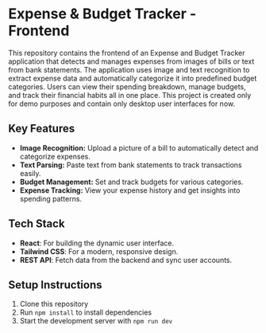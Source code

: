 # Expense & Budget Tracker - Frontend

This repository contains the frontend of an Expense and Budget Tracker application that detects and manages expenses from images of bills or text from bank statements. The application uses image and text recognition to extract expense data and automatically categorize it into predefined budget categories. Users can view their spending breakdown, manage budgets, and track their financial habits all in one place. This project is created only for demo purposes and contain only desktop user interfaces for now.

## Key Features

- **Image Recognition:** Upload a picture of a bill to automatically detect and categorize expenses.
- **Text Parsing:** Paste text from bank statements to track transactions easily.
- **Budget Management:** Set and track budgets for various categories.
- **Expense Tracking:** View your expense history and get insights into spending patterns.

## Tech Stack

- **React**: For building the dynamic user interface.
- **Tailwind CSS**: For a modern, responsive design.
- **REST API**: Fetch data from the backend and sync user accounts.

## Setup Instructions

1. Clone this repository
2. Run `npm install` to install dependencies
3. Start the development server with `npm run dev`
